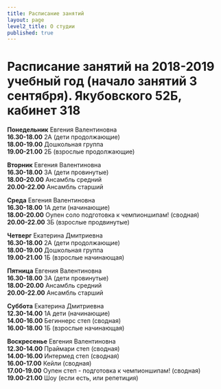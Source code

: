 ```yaml
---
title: Расписание занятий
layout: page
level2_title: О студии
published: true
---
```











# Расписание занятий на 2018-2019 учебный год (начало занятий 3 сентября). Якубовского 52Б, кабинет 318

**Понедельник** Евгения Валентиновна  
**16.30-18.00** 2А (дети продолжающие)  
**18.00-19.00** Дошкольная группа    
**19.00-21.00** 2Б (взрослые продолжающие)    

**Вторник** Евгения Валентиновна  
**16.30-18.00** 3А (дети провинутые)     
**18.00-20.00** Ансамбль средний  
**20.00-22.00** Ансамбль старший  

**Среда** Евгения Валентиновна   
**16.30-18.00** 1А дети (начинающие)      
**18.00-20.00** Оупен соло подготовка к чемпионшипам! (сводная)  
**20.00-22.00** 3Б (взрослые продвинутые)    

**Четверг** Екатерина Дмитриевна      
**16.30-18.00** 2А (дети продолжающие)   
**18.00-19.00** Дошкольная группа     
**19.00-21.00** 1Б (взрослые начинающая)

**Пятница** Евгения Валентиновна  
**16.30-18.00** 3А (дети провинутые)       
**18.00-20.00** Ансамбль средний    
**20.00-22.00** Ансамбль старший    

**Суббота** Екатерина Дмитриевна  
**12.30-14.00** 1А дети (начинающие)    
**14.00-16.00** Бегиннерс степ (сводная)       
**16.00-18.00** 1Б (взрослые начинающая)

**Воскресенье** Евгения Валентиновна   
**12.30-14.00** Праймари степ (сводная)  
**14.00-16.00** Интермед степ (сводная)  
**16.00-17.00** Кейли (сводная)  
**17.00-19.00** Оупен степ - подготовка к чемпионшипам! (сводная)  
**19.00-21.00** Шоу (если есть, или репетиция)
